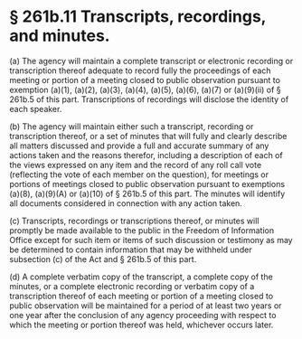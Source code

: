 # § 261b.11   Transcripts, recordings, and minutes.

(a) The agency will maintain a complete transcript or electronic recording or transcription thereof adequate to record fully the proceedings of each meeting or portion of a meeting closed to public observation pursuant to exemption (a)(1), (a)(2), (a)(3), (a)(4), (a)(5), (a)(6), (a)(7) or (a)(9)(ii) of § 261b.5 of this part. Transcriptions of recordings will disclose the identity of each speaker. 


(b) The agency will maintain either such a transcript, recording or transcription thereof, or a set of minutes that will fully and clearly describe all matters discussed and provide a full and accurate summary of any actions taken and the reasons therefor, including a description of each of the views expressed on any item and the record of any roll call vote (reflecting the vote of each member on the question), for meetings or portions of meetings closed to public observation pursuant to exemptions (a)(8), (a)(9)(A) or (a)(10) of § 261b.5 of this part. The minutes will identify all documents considered in connection with any action taken. 


(c) Transcripts, recordings or transcriptions thereof, or minutes will promptly be made available to the public in the Freedom of Information Office except for such item or items of such discussion or testimony as may be determined to contain information that may be withheld under subsection (c) of the Act and § 261b.5 of this part. 


(d) A complete verbatim copy of the transcript, a complete copy of the minutes, or a complete electronic recording or verbatim copy of a transcription thereof of each meeting or portion of a meeting closed to public observation will be maintained for a period of at least two years or one year after the conclusion of any agency proceeding with respect to which the meeting or portion thereof was held, whichever occurs later.




